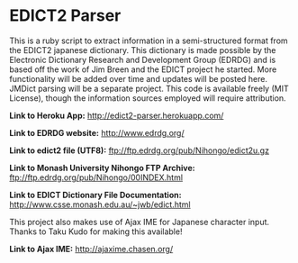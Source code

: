 EDICT2 Parser
=============
This is a ruby script to extract information in a semi-structured format from the EDICT2 japanese dictionary. This dictionary is made possible by the Electronic Dictionary Research and Development Group (EDRDG) and is based off the work of Jim Breen and the EDICT project he started. More functionality will be added over time and updates will be posted here. JMDict parsing will be a separate project. This code is available freely (MIT License), though the information sources employed will require attribution. 

**Link to Heroku App:** http://edict2-parser.herokuapp.com/

**Link to EDRDG website:** http://www.edrdg.org/

**Link to edict2 file (UTF8):** ftp://ftp.edrdg.org/pub/Nihongo/edict2u.gz

**Link to Monash University Nihongo FTP Archive:** ftp://ftp.edrdg.org/pub/Nihongo/00INDEX.html

**Link to EDICT Dictionary File Documentation:** http://www.csse.monash.edu.au/~jwb/edict.html

This project also makes use of Ajax IME for Japanese character input. Thanks to Taku Kudo for making this available!  
 
**Link to Ajax IME:** http://ajaxime.chasen.org/


